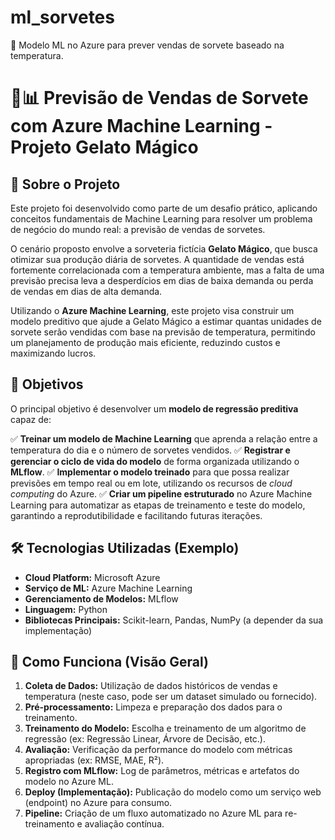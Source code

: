 # ml_sorvetes
🍦 Modelo ML no Azure para prever vendas de sorvete baseado na temperatura.
# 🍦📊 Previsão de Vendas de Sorvete com Azure Machine Learning - Projeto Gelato Mágico

## 📌 Sobre o Projeto

Este projeto foi desenvolvido como parte de um desafio prático, aplicando conceitos fundamentais de Machine Learning para resolver um problema de negócio do mundo real: a previsão de vendas de sorvetes.

O cenário proposto envolve a sorveteria fictícia **Gelato Mágico**, que busca otimizar sua produção diária de sorvetes. A quantidade de vendas está fortemente correlacionada com a temperatura ambiente, mas a falta de uma previsão precisa leva a desperdícios em dias de baixa demanda ou perda de vendas em dias de alta demanda.

Utilizando o **Azure Machine Learning**, este projeto visa construir um modelo preditivo que ajude a Gelato Mágico a estimar quantas unidades de sorvete serão vendidas com base na previsão de temperatura, permitindo um planejamento de produção mais eficiente, reduzindo custos e maximizando lucros.

## 🎯 Objetivos

O principal objetivo é desenvolver um **modelo de regressão preditiva** capaz de:

✅ **Treinar um modelo de Machine Learning** que aprenda a relação entre a temperatura do dia e o número de sorvetes vendidos.
✅ **Registrar e gerenciar o ciclo de vida do modelo** de forma organizada utilizando o **MLflow**.
✅ **Implementar o modelo treinado** para que possa realizar previsões em tempo real ou em lote, utilizando os recursos de *cloud computing* do Azure.
✅ **Criar um pipeline estruturado** no Azure Machine Learning para automatizar as etapas de treinamento e teste do modelo, garantindo a reprodutibilidade e facilitando futuras iterações.

## 🛠️ Tecnologias Utilizadas (Exemplo)

* **Cloud Platform:** Microsoft Azure
* **Serviço de ML:** Azure Machine Learning
* **Gerenciamento de Modelos:** MLflow
* **Linguagem:** Python
* **Bibliotecas Principais:** Scikit-learn, Pandas, NumPy (a depender da sua implementação)

## 🚀 Como Funciona (Visão Geral)

1.  **Coleta de Dados:** Utilização de dados históricos de vendas e temperatura (neste caso, pode ser um dataset simulado ou fornecido).
2.  **Pré-processamento:** Limpeza e preparação dos dados para o treinamento.
3.  **Treinamento do Modelo:** Escolha e treinamento de um algoritmo de regressão (ex: Regressão Linear, Árvore de Decisão, etc.).
4.  **Avaliação:** Verificação da performance do modelo com métricas apropriadas (ex: RMSE, MAE, R²).
5.  **Registro com MLflow:** Log de parâmetros, métricas e artefatos do modelo no Azure ML.
6.  **Deploy (Implementação):** Publicação do modelo como um serviço web (endpoint) no Azure para consumo.
7.  **Pipeline:** Criação de um fluxo automatizado no Azure ML para re-treinamento e avaliação contínua.


